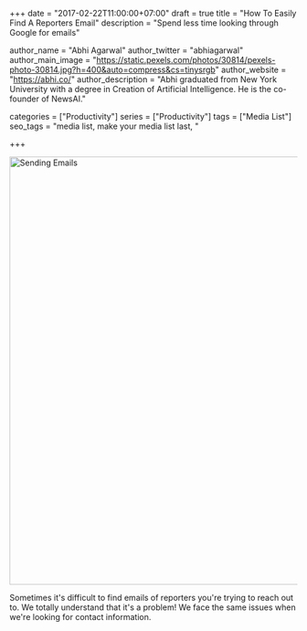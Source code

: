+++
date = "2017-02-22T11:00:00+07:00"
draft = true
title = "How To Easily Find A Reporters Email"
description = "Spend less time looking through Google for emails"

author_name = "Abhi Agarwal"
author_twitter = "abhiagarwal"
author_main_image = "https://static.pexels.com/photos/30814/pexels-photo-30814.jpg?h=400&auto=compress&cs=tinysrgb"
author_website = "https://abhi.co/"
author_description = "Abhi graduated from New York University with a degree in Creation of Artificial Intelligence. He is the co-founder of NewsAI."

categories = ["Productivity"]
series = ["Productivity"]
tags = ["Media List"]
seo_tags = "media list, make your media list last, "

+++

<img src="https://static.pexels.com/photos/30814/pexels-photo-30814.jpg?w=750&auto=compress&cs=tinysrgb" width="750px" alt="Sending Emails">

Sometimes it's difficult to find emails of reporters you're trying to reach out to. We totally understand that it's a problem! We face the same issues when we're looking for contact information. 
